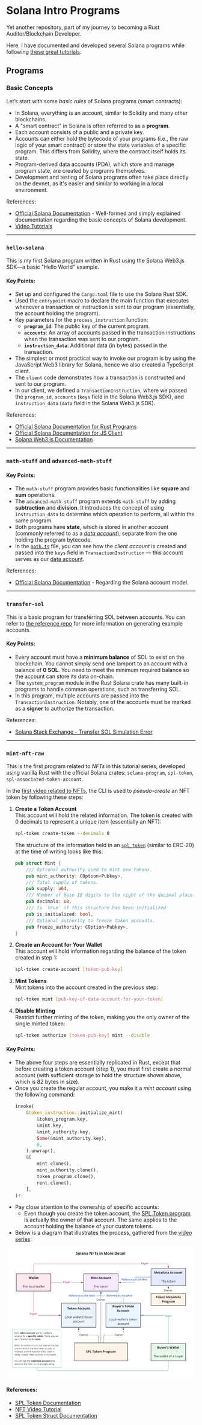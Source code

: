 # Solana Intro Programs

Yet another repository, part of my journey to becoming a Rust Auditor/Blockchain Developer.

Here, I have documented and developed several Solana programs while following [these great tutorials](https://www.youtube.com/playlist?list=PLUBKxx7QjtVnU3hkPc8GF1Jh4DE7cf4n1).

## Programs

### Basic Concepts
Let’s start with some *basic rules* of Solana programs (smart contracts):
- In Solana, everything is an account, similar to Solidity and many other blockchains.
- A "smart contract" in Solana is often referred to as a **program**.
- Each account consists of a public and a private key.
- Accounts can either hold the bytecode of your programs (i.e., the raw logic of your smart contract) or store the state variables of a specific program. This differs from Solidity, where the contract itself holds its state.
- Program-derived data accounts (PDA), which store and manage program state, are created by programs themselves.
- Development and testing of Solana programs often take place directly on the devnet, as it's easier and similar to working in a local environment.

References:
- [Official Solana Documentation](https://solana.com/docs/core/accounts) - Well-formed and simply explained documentation regarding the basic concepts of Solana development.
- [Video Tutorials](https://www.youtube.com/playlist?list=PLUBKxx7QjtVnU3hkPc8GF1Jh4DE7cf4n1)

---

### `hello-solana`

This is my first Solana program written in Rust using the Solana Web3.js SDK—a basic "Hello World" example.

#### Key Points:
- Set up and configured the `Cargo.toml` file to use the Solana Rust SDK.
- Used the `entrypoint` macro to declare the main function that executes whenever a transaction or instruction is sent to our program (essentially, the account holding the program).
- Key parameters for the `process_instruction` function:
  - **`program_id`**: The public key of the current program.
  - **`accounts`**: An array of accounts passed in the transaction instructions when the transaction was sent to our program.
  - **`instruction_data`**: Additional data (in bytes) passed in the transaction.
- The simplest or most practical way to invoke our program is by using the JavaScript Web3 library for Solana, hence we also created a TypeScript client.
- The `client` code demonstrates how a transaction is constructed and sent to our program.
- In our client, we defined a `TransactionInstruction`, where we passed the `program_id`, `accounts` (`keys` field in the Solana Web3.js SDK), and `instruction_data` (`data` field in the Solana Web3.js SDK).

References:
- [Official Solana Documentation for Rust Programs](https://solana.com/developers/guides/getstarted/rust-to-solana)
- [Official Solana Documentation for JS Client](https://solana.com/docs/clients/javascript#interacting-with-custom-programs)
- [Solana Web3.js Documentation](https://solana-labs.github.io/solana-web3.js/)

---

### `math-stuff` and `advanced-math-stuff`

#### Key Points:
- The `math-stuff` program provides basic functionalities like **square** and **sum** operations.
- The `advanced-math-stuff` program extends `math-stuff` by adding **subtraction** and **division**. It introduces the concept of using `instruction_data` to determine which operation to perform, all within the same program.
- Both programs have **state**, which is stored in another account (commonly referred to as a [*data account*](https://solana.com/docs/core/accounts#data-account)), separate from the one holding the program bytecode.
- In the [`math.ts`](math-stuff/src/client/math.ts) file, you can see how the *client account* is created and passed into the `keys` field in `TransactionInstruction` — this account serves as our [data account](https://solana.com/docs/core/accounts#data-account).

References:
- [Official Solana Documentation](https://solana.com/docs/core/accounts#data-account) - Regarding the Solana account model.

---

### `transfer-sol`

This is a basic program for transferring SOL between accounts. You can refer to [the reference repo](https://github.com/Coding-and-Crypto/Rust-Solana-Tutorial/tree/master/transfer-sol) for more information on generating example accounts.

#### Key Points:
- Every account must have a **minimum balance** of SOL to exist on the blockchain. You cannot simply send one lamport to an account with a balance of **0 SOL**. You need to meet the minimum required balance so the account can store its data on-chain.
- The `system_program` module in the Rust Solana crate has many built-in programs to handle common operations, such as transferring SOL.
- In this program, multiple accounts are passed into the `TransactionInstruction`. Notably, one of the accounts must be marked as a **signer** to authorize the transaction.

References:
- [Solana Stack Exchange - Transfer SOL Simulation Error](https://solana.stackexchange.com/questions/7793/error-failed-to-send-transaction-transaction-simulation-failed-transaction-re)

---

### `mint-nft-raw`

This is the first program related to *NFTs* in this tutorial series, developed using vanilla Rust with the official Solana crates: `solana-program`, `spl-token`, `spl-associated-token-account`.

In the [first video related to NFTs](https://www.youtube.com/watch?v=3TXrrCAbRws&list=PLUBKxx7QjtVnU3hkPc8GF1Jh4DE7cf4n1&index=6&ab_channel=Coding%26Crypto), the CLI is used to *pseudo-create* an NFT token by following these steps:

1. **Create a Token Account**  
   This account will hold the related information. The token is created with 0 decimals to represent a unique item (essentially an NFT):
   ```bash
   spl-token create-token --decimals 0
   ```
   The structure of the information held in an [`spl_token`](https://docs.rs/spl-token/latest/spl_token/state/struct.Mint.html) (similar to ERC-20) at the time of writing looks like this:
   ```rust
   pub struct Mint {
       /// Optional authority used to mint new tokens.
       pub mint_authority: COption<Pubkey>,
       /// Total supply of tokens.
       pub supply: u64,
       /// Number of base 10 digits to the right of the decimal place.
       pub decimals: u8,
       /// Is `true` if this structure has been initialized
       pub is_initialized: bool,
       /// Optional authority to freeze token accounts.
       pub freeze_authority: COption<Pubkey>,
   }
   ```

2. **Create an Account for Your Wallet**  
   This account will hold information regarding the balance of the token created in step 1:
   ```bash
   spl-token create-account [token-pub-key]
   ```

3. **Mint Tokens**  
   Mint tokens into the account created in the previous step:
   ```bash
   spl-token mint [pub-key-of-data-account-for-your-token]
   ```

4. **Disable Minting**  
   Restrict further minting of the token, making you the only owner of the single minted token:
   ```bash
   spl-token authorize [token-pub-key] mint --disable
   ```

#### Key Points:
- The above four steps are essentially replicated in Rust, except that before creating a token account (step 1), you must first create a normal account (with sufficient storage to hold the structure shown above, which is 82 bytes in size).
- Once you create the regular account, you make it a *mint account* using the following command:
  ```rust
  invoke(
      &token_instruction::initialize_mint(
          &token_program.key,
          &mint.key,
          &mint_authority.key,
          Some(&mint_authority.key),
          0,
      ).unwrap(),
      &[
          mint.clone(),
          mint_authority.clone(),
          token_program.clone(),
          rent.clone(),
      ],
  )?;
  ```
- Pay close attention to the ownership of specific accounts:
  - Even though you create the token account, the [SPL Token program](https://spl.solana.com/token) is actually the owner of that account. The same applies to the account holding the balance of your custom tokens.
- Below is a diagram that illustrates the process, gathered from the [video series](https://www.youtube.com/watch?v=3TXrrCAbRws&list=PLUBKxx7QjtVnU3hkPc8GF1Jh4DE7cf4n1&index=6&ab_channel=Coding%26Crypto):

![NFT-Structure](nft.webp)

#### References:
- [SPL Token Documentation](https://spl.solana.com/token)
- [NFT Video Tutorial](https://www.youtube.com/watch?v=3TXrrCAbRws&list=PLUBKxx7QjtVnU3hkPc8GF1Jh4DE7cf4n1&index=6&ab_channel=Coding%26Crypto)
- [SPL Token Struct Documentation](https://docs.rs/spl-token/latest/spl_token/state/struct.Mint.html)
